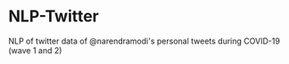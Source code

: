 # NLP-Twitter
 NLP of twitter data of @narendramodi's personal tweets during COVID-19 (wave 1 and 2)
